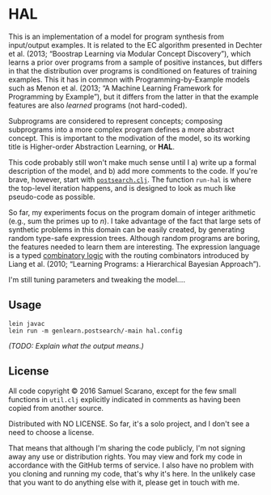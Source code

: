 # HAL

This is an implementation of a model for program synthesis from input/output examples. It is related to the EC algorithm presented in Dechter et al. (2013; “Boostrap Learning via Modular Concept Discovery”), which learns a prior over programs from a sample of positive instances, but differs in that the distribution over programs is conditioned on features of training examples. This it has in common with Programming-by-Example models such as Menon et al. (2013; “A Machine Learning Framework for Programming by Example”), but it differs from the latter in that the example features are also *learned* programs (not hard-coded).

Subprograms are considered to represent concepts; composing subprograms into a more complex program defines a more abstract concept. This is important to the modivation of the model, so its working title is Higher-order Abstraction Learning, or **HAL**.

This code probably still won't make much sense until I a) write up a formal description of the model, and b) add more comments to the code. If you're brave, however, start with [`postsearch.clj`](src/genlearn/postsearch.clj). The function `run-hal` is where the top-level iteration happens, and is designed to look as much like pseudo-code as possible.

So far, my experiments focus on the program domain of integer arithmetic (e.g., sum the primes up to *n*). I take advantage of the fact that large sets of synthetic problems in this domain can be easily created, by generating random type-safe expression trees. Although random programs are boring, the features needed to learn them are interesting. The expression language is a typed [combinatory logic](https://en.wikipedia.org/wiki/Combinatory_logic) with the routing combinators introduced by Liang et al. (2010; “Learning Programs: a Hierarchical Bayesian Approach”).

I'm still tuning parameters and tweaking the model....

## Usage

```
lein javac
lein run -m genlearn.postsearch/-main hal.config
```

*(TODO: Explain what the output means.)*

## License

All code copyright © 2016 Samuel Scarano, except for the few small functions in `util.clj` explicitly indicated in comments as having been copied from another source. 

Distributed with NO LICENSE. So far, it's a solo project, and I don't see a need to choose a license.

That means that although I'm sharing the code publicly, I'm not signing away any use or distribution rights. You may view and fork my code in accordance with the GitHub terms of service. I also have no problem with you cloning and running my code, that's why it's here. In the unlikely case that you want to do anything else with it, please get in touch with me.



